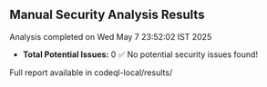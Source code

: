 ## Manual Security Analysis Results
Analysis completed on Wed May  7 23:52:02 IST 2025

* **Total Potential Issues:**        0
✅ No potential security issues found!

Full report available in codeql-local/results/
